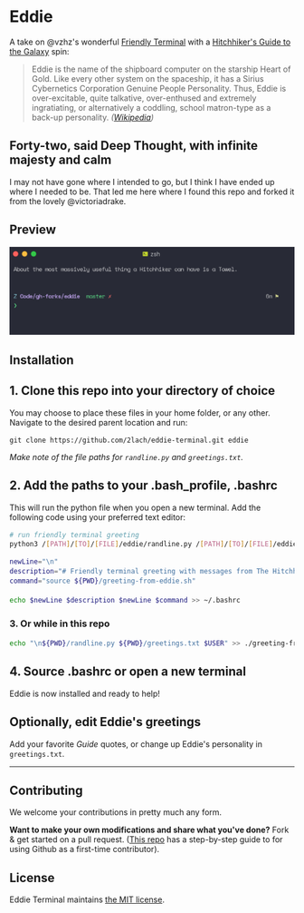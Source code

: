 # Eddie

A take on @vzhz's wonderful [Friendly Terminal](https://github.com/vzhz/friendly_terminal) with a [Hitchhiker's Guide to the Galaxy](https://en.wikipedia.org/wiki/The_Hitchhiker%27s_Guide_to_the_Galaxy) spin:

> Eddie is the name of the shipboard computer on the starship Heart of Gold. Like every other system on the spaceship, it has a Sirius Cybernetics Corporation Genuine People Personality. Thus, Eddie is over-excitable, quite talkative, over-enthused and extremely ingratiating, or alternatively a coddling, school matron-type as a back-up personality. _([Wikipedia](https://en.wikipedia.org/wiki/List_of_minor_The_Hitchhiker%27s_Guide_to_the_Galaxy_characters#Eddie))_

## Forty-two, said Deep Thought, with infinite majesty and calm

I may not have gone where I intended to go, but I think I have ended up where I needed to be.
That led me here where I found this repo and forked it from the lovely @victoriadrake.

## Preview

![Eddie's message](https://github.com/2lach/eddie-terminal/blob/master/eddie-terminal-preview.png)

## Installation

## 1. Clone this repo into your directory of choice

You may choose to place these files in your home folder, or any other. Navigate to the desired parent location and run:

```git
git clone https://github.com/2lach/eddie-terminal.git eddie
```

_Make note of the file paths for `randline.py` and `greetings.txt`._

## 2. Add the paths to your .bash_profile, .bashrc

This will run the python file when you open a new terminal. Add the following code using your preferred text editor:

```bash
# run friendly terminal greeting
python3 /[PATH]/[TO]/[FILE]/eddie/randline.py /[PATH]/[TO]/[FILE]/eddie/greetings.txt [NAME]
```

```bash
newLine="\n"
description="# Friendly terminal greeting with messages from The Hitchhiker's Guide"
command="source ${PWD}/greeting-from-eddie.sh"

echo $newLine $description $newLine $command >> ~/.bashrc
```

### 3. Or while in this repo

```bash
echo "\n${PWD}/randline.py ${PWD}/greetings.txt $USER" >> ./greeting-from-eddie.sh
```

## 4. Source .bashrc or open a new terminal

Eddie is now installed and ready to help!

## Optionally, edit Eddie's greetings

Add your favorite _Guide_ quotes, or change up Eddie's personality in `greetings.txt`.

---

## Contributing

We welcome your contributions in pretty much any form.

**Want to make your own modifications and share what you've done?** Fork & get started on a pull request. ([This repo](https://github.com/firstcontributions/first-contributions) has a step-by-step guide to for using Github as a first-time contributor).

## License

Eddie Terminal maintains [the MIT license](https://github.com/2lach/eddie-terminal/blob/master/LICENSE.txt).
